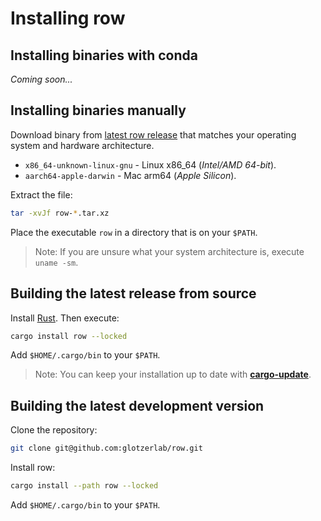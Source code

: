 # Installing row

## Installing binaries with conda

*Coming soon...*

## Installing binaries manually

Download binary from [latest row release] that matches your operating system and
hardware architecture.
* `x86_64-unknown-linux-gnu` - Linux x86_64 (*Intel/AMD 64-bit*).
* `aarch64-apple-darwin` - Mac arm64 (*Apple Silicon*).

Extract the file:
```bash
tar -xvJf row-*.tar.xz
```

Place the executable `row` in a directory that is on your `$PATH`.

> Note: If you are unsure what your system architecture is, execute `uname -sm`.

[latest row release]: https://github.com/glotzerlab/row/releases

## Building the latest release from source

Install [Rust]. Then execute:

```bash
cargo install row --locked
```

Add `$HOME/.cargo/bin` to your `$PATH`.

> Note: You can keep your installation up to date with **[cargo-update]**.

[Rust]: https://doc.rust-lang.org/stable/book/
[cargo-update]: https://github.com/nabijaczleweli/cargo-update

## Building the latest development version

Clone the repository:
```bash
git clone git@github.com:glotzerlab/row.git
```

Install row:
```bash
cargo install --path row --locked
```

Add `$HOME/.cargo/bin` to your `$PATH`.

